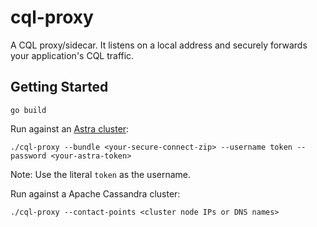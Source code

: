 # cql-proxy

A CQL proxy/sidecar. It listens on a local address and securely forwards your application's CQL traffic.

## Getting Started

```
go build
```

Run against an [Astra cluster][astra]:

```
./cql-proxy --bundle <your-secure-connect-zip> --username token --password <your-astra-token>
```

Note: Use the literal `token` as the username.

Run against a Apache Cassandra cluster:

```
./cql-proxy --contact-points <cluster node IPs or DNS names>
```

[astra]: https://astra.datastax.com/

